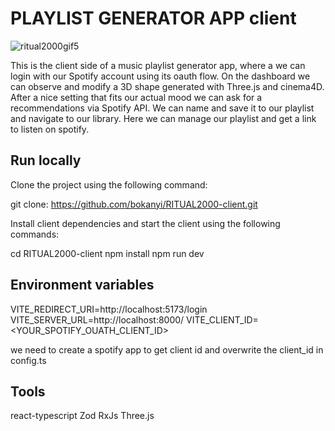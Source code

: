 # PLAYLIST GENERATOR APP client

![ritual2000gif5](https://github.com/bokanyi/RITUAL2000-client/assets/98050006/f90cc87f-9fd7-4942-90e9-b4faef47f325)


This is the client side of a music playlist generator app, where a we can login with our Spotify account using its oauth flow. On the dashboard we can observe and modify a 3D shape generated with Three.js and cinema4D. After a nice setting that fits our actual mood we can ask for a recommendations via Spotify API. We can name and save it to our playlist and navigate to our library. Here we can manage our playlist and get a link to listen on spotify. 

## Run locally

Clone the project using the following command:

git clone: https://github.com/bokanyi/RITUAL2000-client.git

Install client dependencies and start the client using the following commands:

cd RITUAL2000-client
npm install
npm run dev

## Environment variables

VITE_REDIRECT_URI=http://localhost:5173/login
VITE_SERVER_URL=http://localhost:8000/
VITE_CLIENT_ID=<YOUR_SPOTIFY_OUATH_CLIENT_ID>

we need to create a spotify app to get client id and overwrite the client_id in config.ts

## Tools

react-typescript
Zod
RxJs
Three.js


